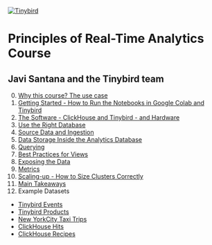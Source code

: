 <a href="https://www.tinybird.co/" target="_parent"><img src="https://uploads-ssl.webflow.com/6048c50adefe73fe3bc6c51b/6048eb77ca9dde7b528e4354_Logo%20Navbar.svg" alt="Tinybird"/></a>

# Principles of Real-Time Analytics Course
## Javi Santana and the Tinybird team

0. [Why this course? The use case](https://github.com/AlisonJD/RTACourse/blob/main/Why_this_course.ipynb)
1. [Getting Started - How to Run the Notebooks in Google Colab and Tinybird](https://github.com/AlisonJD/RTACourse/blob/main/Getting_Started.ipynb)
2. [The Software - ClickHouse and Tinybird - and Hardware](https://github.com/AlisonJD/RTACourse/blob/main/Software_and_Hardware.ipynb)
3. [Use the Right Database](https://github.com/AlisonJD/RTACourse/blob/main/Use_the_Right_Database.ipynb)
4. [Source Data and Ingestion](https://github.com/AlisonJD/RTACourse/blob/main/Source_Data_and_Ingestion.ipynb)
5. [Data Storage Inside the Analytics Database](https://github.com/AlisonJD/RTACourse/blob/main/Data_Storage_Inside_the_Analytics_Database.ipynb)
6. [Querying](https://github.com/AlisonJD/RTACourse/blob/main/Querying.ipynb)
7. [Best Practices for Views](https://github.com/AlisonJD/RTACourse/blob/main/Best_Practices_for_Views.ipynb)
8. [Exposing the Data](https://github.com/AlisonJD/RTACourse/blob/main/Exposing_the_Data.ipynb)
9. [Metrics](https://github.com/AlisonJD/RTACourse/blob/main/Metrics.ipynb)
10. [Scaling-up - How to Size Clusters Correctly](https://github.com/AlisonJD/RTACourse/blob/main/Scaling_Up.ipynb)
11. [Main Takeaways](https://github.com/AlisonJD/RTACourse/blob/main/Main_Takeaways.ipynb)
12. Example Datasets
- [Tinybird Events](https://github.com/AlisonJD/RTACourse/blob/main/Tinybird_Events_Dataset.ipynb)
- [Tinybird Products](https://github.com/AlisonJD/RTACourse/blob/main/Tinybird_Products_Dataset.ipynb)
- [New YorkCity Taxi Trips](https://github.com/AlisonJD/RTACourse/blob/main/New_York_City_Taxi_Trip_Datasets.ipynb)
- [ClickHouse Hits](https://github.com/AlisonJD/RTACourse/blob/main/ClickHouse_Hits.ipynb)
- [ClickHouse Recipes](https://github.com/AlisonJD/RTACourse/blob/main/ClickHouse_Recipes.ipynb)
